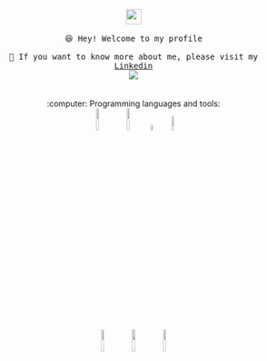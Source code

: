 <p align="center">
  <img src="https://user-images.githubusercontent.com/5679180/79618120-0daffb80-80be-11ea-819e-d2b0fa904d07.gif" width="27px">
  <br><br />
  <samp>
    😆 Hey! Welcome to my profile
    <br />
    <br />🌱 If you want to know more about me, please visit my <a href="https://www.linkedin.com/in/maiqi-hou-16061624b/">Linkedin</a>
    <br />
  </samp>

  <img align="center" src="https://github-readme-stats.vercel.app/api/top-langs/?username=HLeoF&layout=compact&theme=buefy&hide_border=true" />
  <br />
  <br><br />
  :computer: Programming languages and tools:
  <br />
  <code><img width="10%" src="https://www.vectorlogo.zone/logos/java/java-ar21.svg"></code>
  <code><img width="10%" src="https://www.vectorlogo.zone/logos/python/python-ar21.svg"></code>
  <code><img width="5%" src="https://github.com/isocpp/logos/blob/master/cpp_logo.png"></code>
  <code><img width="8%" src="https://www.vectorlogo.zone/logos/r-project/r-project-icon.svg"></code>
  <br />
  <code><img width="10%" src="https://www.vectorlogo.zone/logos/pocoo_flask/pocoo_flask-ar21.svg"></code>
  <code><img width="10%" src="https://www.vectorlogo.zone/logos/mysql/mysql-ar21.svg"></code>
  <code><img width="10%" src="https://www.vectorlogo.zone/logos/git-scm/git-scm-ar21.svg"></code>
  <br />
</p>
